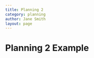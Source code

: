 ```yaml
---
title: Planning 2
category: planning
author: Jane Smith
layout: page
---
```

# Planning 2 Example